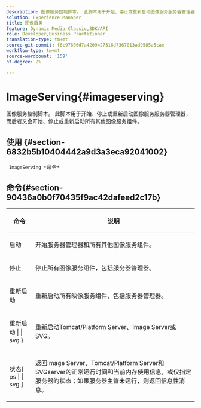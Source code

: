 ```yaml
---
description: 图像服务控制脚本。 此脚本用于开始、停止或重新启动图像服务服务器管理器，而后者又会开始、停止或重新启动所有其他图像服务组件。
solution: Experience Manager
title: 图像服务
feature: Dynamic Media Classic,SDK/API
role: Developer,Business Practitioner
translation-type: tm+mt
source-git-commit: f6c97606d7a4209427316d7367013ad9585a5cae
workflow-type: tm+mt
source-wordcount: '159'
ht-degree: 2%

---
```



# ImageServing{#imageserving}

图像服务控制脚本。 此脚本用于开始、停止或重新启动图像服务服务器管理器，而后者又会开始、停止或重新启动所有其他图像服务组件。

## 使用 {#section-6832b5b10404442a9d3a3eca92041002}

` ImageServing *`命令`*`

## 命令{#section-90436a0b0f70435f9ac42dafeed2c17b}

<table id="table_692C6A043F9747C88929FF20373EC88C"> 
 <thead> 
  <tr> 
   <th colname="col1" class="entry"> <p>命令 </p> </th> 
   <th colname="col2" class="entry"> <p>说明 </p> </th> 
  </tr> 
 </thead>
 <tbody> 
  <tr> 
   <td colname="col1"> <p> <span class="codeph"> 启动 </span> </p> </td> 
   <td colname="col2"> <p> 开始服务器管理器和所有其他图像服务组件。 </p> </td> 
  </tr> 
  <tr> 
   <td colname="col1"> <p> <span class="codeph"> 停止  </span> </p> </td> 
   <td colname="col2"> <p> 停止所有图像服务组件，包括服务器管理器。 </p> </td> 
  </tr> 
  <tr> 
   <td colname="col1"> <p> <span class="codeph"> 重新启动 </span> </p> </td> 
   <td colname="col2"> <p>重新启动所有映像服务组件，包括服务器管理器。 </p> </td> 
  </tr> 
  <tr> 
   <td colname="col1"> <p> <span class="codeph"> 重新启动 | | svg }  </span> </p> </td> 
   <td colname="col2"> <p> 重新启动Tomcat/Platform Server、Image Server或SVG。 </p> </td> 
  </tr> 
  <tr> 
   <td colname="col1"> <p> <span class="codeph"> 状态[ ps | | svg ]  </span> </p> </td> 
   <td colname="col2"> <p>返回Image Server、Tomcat/Platform Server和SVGserver的正常运行时间和当前内存使用信息，或仅指定服务器的状态；如果服务器主管未运行，则返回信息性消息。 </p> </td> 
  </tr> 
 </tbody> 
</table>

